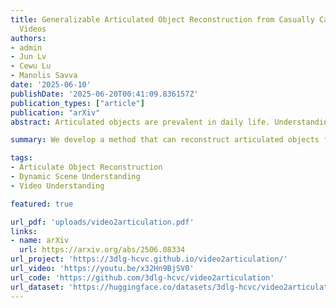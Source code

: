 ```yaml
---
title: Generalizable Articulated Object Reconstruction from Casually Captured RGBD
  Videos
authors:
- admin
- Jun Lv
- Cewu Lu
- Manolis Savva
date: '2025-06-10'
publishDate: '2025-06-20T00:41:09.836157Z'
publication_types: ["article"]
publication: "arXiv"
abstract: Articulated objects are prevalent in daily life. Understanding their kinematic structure and reconstructing them have numerous applications in embodied AI and robotics. However, current methods require carefully captured data for training or inference, preventing practical, scalable, and generalizable reconstruction of articulated objects. We focus on reconstruction of an articulated object from a casually captured RGBD video shot with a hand-held camera. A casually captured video of an interaction with an articulated object is easy to acquire at scale using smartphones. However, this setting is quite challenging, as the object and camera move simultaneously and there are significant occlusions as the person interacts with the object. To tackle these challenges, we introduce a coarse-to-fine framework that infers joint parameters and segments movable parts of the object from a dynamic RGBD video. To evaluate our method under this new setting, we build a 20× larger synthetic dataset of 784 videos containing 284 objects across 11 categories. We compare our approach with existing methods that also take video as input. Experiments show that our method can reconstruct synthetic and real articulated objects across different categories from dynamic RGBD videos, outperforming existing methods significantly.

summary: We develop a method that can reconstruct articulated objects from casually captured RGBD videos.

tags:
- Articulate Object Reconstruction
- Dynamic Scene Understanding
- Video Understanding

featured: true

url_pdf: 'uploads/video2articulation.pdf'
links:
- name: arXiv
  url: https://arxiv.org/abs/2506.08334
url_project: 'https://3dlg-hcvc.github.io/video2articulation/'
url_video: 'https://youtu.be/x32Hn9BjSV0'
url_code: 'https://github.com/3dlg-hcvc/video2articulation'
url_dataset: 'https://huggingface.co/datasets/3dlg-hcvc/video2articulation'
---
```

